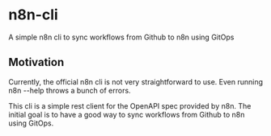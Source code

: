 # n8n-cli

A simple n8n cli to sync workflows from Github to n8n using GitOps

## Motivation

Currently, the official n8n cli is not very straightforward to use. Even running n8n --help throws a bunch of errors.

This cli is a simple rest client for the OpenAPI spec provided by n8n. The initial goal is to have a good way to sync workflows from Github to n8n using GitOps.
